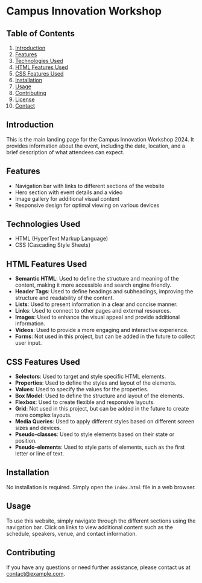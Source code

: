

**Campus Innovation Workshop**
==========================

**Table of Contents**
-----------------

1. [Introduction](#introduction)
2. [Features](#features)
3. [Technologies Used](#technologies-used)
4. [HTML Features Used](#html-features-used)
5. [CSS Features Used](#css-features-used)
6. [Installation](#installation)
7. [Usage](#usage)
8. [Contributing](#contributing)
9. [License](#license)
10. [Contact](#contact)

**Introduction**
---------------

This is the main landing page for the Campus Innovation Workshop 2024. It provides information about the event, including the date, location, and a brief description of what attendees can expect.

**Features**
------------

* Navigation bar with links to different sections of the website
* Hero section with event details and a video
* Image gallery for additional visual content
* Responsive design for optimal viewing on various devices

**Technologies Used**
--------------------

* HTML (HyperText Markup Language)
* CSS (Cascading Style Sheets)

**HTML Features Used**
----------------------

* **Semantic HTML**: Used to define the structure and meaning of the content, making it more accessible and search engine friendly.
* **Header Tags**: Used to define headings and subheadings, improving the structure and readability of the content.
* **Lists**: Used to present information in a clear and concise manner.
* **Links**: Used to connect to other pages and external resources.
* **Images**: Used to enhance the visual appeal and provide additional information.
* **Videos**: Used to provide a more engaging and interactive experience.
* **Forms**: Not used in this project, but can be added in the future to collect user input.

**CSS Features Used**
---------------------

* **Selectors**: Used to target and style specific HTML elements.
* **Properties**: Used to define the styles and layout of the elements.
* **Values**: Used to specify the values for the properties.
* **Box Model**: Used to define the structure and layout of the elements.
* **Flexbox**: Used to create flexible and responsive layouts.
* **Grid**: Not used in this project, but can be added in the future to create more complex layouts.
* **Media Queries**: Used to apply different styles based on different screen sizes and devices.
* **Pseudo-classes**: Used to style elements based on their state or position.
* **Pseudo-elements**: Used to style parts of elements, such as the first letter or line of text.

**Installation**
---------------

No installation is required. Simply open the `index.html` file in a web browser.

**Usage**
---------

To use this website, simply navigate through the different sections using the navigation bar. Click on links to view additional content such as the schedule, speakers, venue, and contact information.

**Contributing**
---------

If you have any questions or need further assistance, please contact us at [contact@example.com](mailto:contact@example.com).
